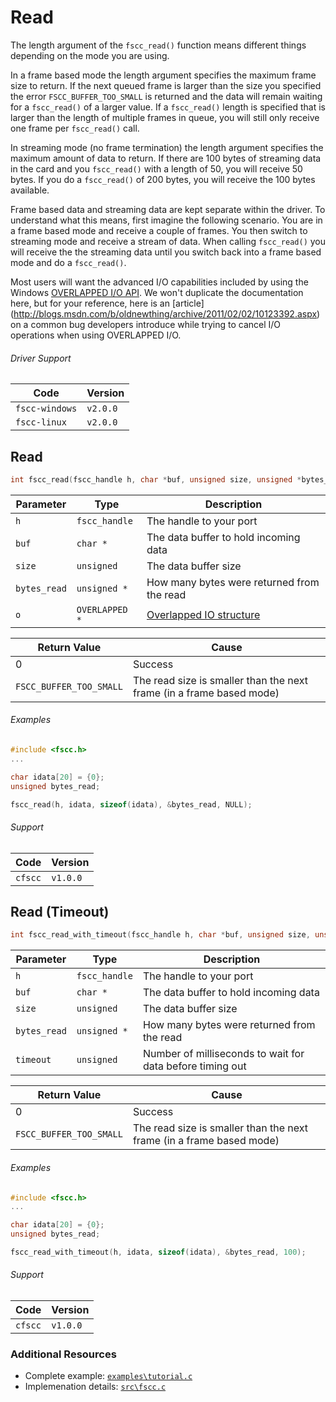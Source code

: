 # Read
The length argument of the `fscc_read()` function means different things depending
on the mode you are using.

In a frame based mode the length argument specifies the maximum frame size
to return. If the next queued frame is larger than the size you specified
the error `FSCC_BUFFER_TOO_SMALL` is returned and the data will remain 
waiting for a `fscc_read()` of a larger value. If a `fscc_read()` length is specified 
that is larger than the length of multiple frames in queue, you will still only receive 
one frame per `fscc_read()` call.

In streaming mode (no frame termination) the length argument specifies the
maximum amount of data to return. If there are 100 bytes of streaming data
in the card and you `fscc_read()` with a length of 50, you will receive 50 bytes.
If you do a `fscc_read()` of 200 bytes, you will receive the 100 bytes available.

Frame based data and streaming data are kept separate within the driver.
To understand what this means, first imagine the following scenario. You are in a
frame based mode and receive a couple of frames. You then switch to
streaming mode and receive a stream of data. When calling `fscc_read()`
you will receive the the streaming data until you switch back into a frame based
mode and do a `fscc_read()`.

Most users will want the advanced I/O capabilities included by using the Windows
[OVERLAPPED I/O API](http://msdn.microsoft.com/en-us/library/windows/desktop/ms686358.aspx). 
We won't duplicate the documentation here, but for your reference, here is an [article]
(http://blogs.msdn.com/b/oldnewthing/archive/2011/02/02/10123392.aspx) on a common
bug developers introduce while trying to cancel I/O operations when using OVERLAPPED I/O.

###### Driver Support
| Code           | Version
| -------------- | --------
| `fscc-windows` | `v2.0.0` 
| `fscc-linux`   | `v2.0.0` 


## Read
```c
int fscc_read(fscc_handle h, char *buf, unsigned size, unsigned *bytes_read, OVERLAPPED *o)
```

| Parameter    | Type             | Description
| ------------ | ---------------- | -----------------------
| `h`          | `fscc_handle`    | The handle to your port
| `buf`        | `char *`         | The data buffer to hold incoming data
| `size`       | `unsigned`       | The data buffer size
| `bytes_read` | `unsigned *`     | How many bytes were returned from the read
| `o`          | `OVERLAPPED *`   | [Overlapped IO structure](http://msdn.microsoft.com/en-us/library/windows/desktop/ms686358.aspx)

| Return Value            | Cause
| ----------------------- | ------------------------------------------------------------------
| 0                       | Success
| `FSCC_BUFFER_TOO_SMALL` | The read size is smaller than the next frame (in a frame based mode)

###### Examples
```c
#include <fscc.h>
...

char idata[20] = {0};
unsigned bytes_read;

fscc_read(h, idata, sizeof(idata), &bytes_read, NULL);
```

###### Support
| Code           | Version
| -------------- | --------
| `cfscc`        | `v1.0.0`


## Read (Timeout)
```c
int fscc_read_with_timeout(fscc_handle h, char *buf, unsigned size, unsigned *bytes_read, unsigned timeout)
```

| Parameter    | Type             | Description
| ------------ | ---------------- | -----------------------
| `h`          | `fscc_handle`    | The handle to your port
| `buf`        | `char *`         | The data buffer to hold incoming data
| `size`       | `unsigned`       | The data buffer size
| `bytes_read` | `unsigned *`     | How many bytes were returned from the read
| `timeout`    | `unsigned`       | Number of milliseconds to wait for data before timing out

| Return Value            | Cause
| ----------------------- | ------------------------------------------------------------------
| 0                       | Success
| `FSCC_BUFFER_TOO_SMALL` | The read size is smaller than the next frame (in a frame based mode)

###### Examples
```c
#include <fscc.h>
...

char idata[20] = {0};
unsigned bytes_read;

fscc_read_with_timeout(h, idata, sizeof(idata), &bytes_read, 100);
```

###### Support
| Code           | Version
| -------------- | --------
| `cfscc`        | `v1.0.0`


### Additional Resources
- Complete example: [`examples\tutorial.c`](https://github.com/commtech/cfscc/blob/master/examples/tutorial/tutorial.c)
- Implemenation details: [`src\fscc.c`](https://github.com/commtech/cfscc/blob/master/src/fscc.c)
